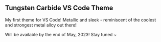 ## Tungsten Carbide VS Code Theme

My first theme for VS Code! Metallic and sleek - reminiscent of the coolest and strongest metal alloy out there!

Will be available by the end of May, 2023! Stay tuned ~


